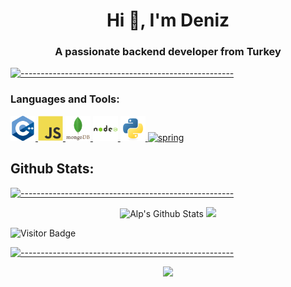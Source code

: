 <h1 align="center">Hi 👋, I'm Deniz</h1>
<h3 align="center">A passionate backend developer from Turkey</h3>


[![-----------------------------------------------------](
https://raw.githubusercontent.com/andreasbm/readme/master/assets/lines/aqua.png)](https://github.com/denizhanene34?tab=repositories)


<h3 align="left">Languages and Tools:</h3>
<p align="left"> <a href="https://www.w3schools.com/cpp/" target="_blank" rel="noreferrer"> <img src="https://raw.githubusercontent.com/devicons/devicon/master/icons/cplusplus/cplusplus-original.svg" alt="cplusplus" width="40" height="40"/> </a> <a href="https://developer.mozilla.org/en-US/docs/Web/JavaScript" target="_blank" rel="noreferrer"> <img src="https://raw.githubusercontent.com/devicons/devicon/master/icons/javascript/javascript-original.svg" alt="javascript" width="40" height="40"/> </a> <a href="https://www.mongodb.com/" target="_blank" rel="noreferrer"> <img src="https://raw.githubusercontent.com/devicons/devicon/master/icons/mongodb/mongodb-original-wordmark.svg" alt="mongodb" width="40" height="40"/> </a> <a href="https://nodejs.org" target="_blank" rel="noreferrer"> <img src="https://raw.githubusercontent.com/devicons/devicon/master/icons/nodejs/nodejs-original-wordmark.svg" alt="nodejs" width="40" height="40"/> </a> <a href="https://www.python.org" target="_blank" rel="noreferrer"> <img src="https://raw.githubusercontent.com/devicons/devicon/master/icons/python/python-original.svg" alt="python" width="40" height="40"/> </a> 
<a href="https://spring.io/" target="_blank" rel="noreferrer"> <img src="https://www.vectorlogo.zone/logos/springio/springio-icon.svg" alt="spring" width="40" height="40"/> </a> </p>

## Github Stats:

[![-----------------------------------------------------](
https://raw.githubusercontent.com/andreasbm/readme/master/assets/lines/aqua.png)](https://github.com/d?tab=repositories)

<p align="center">
<img width="49%" src="https://github-readme-stats.vercel.app/api?username=denizhanene34&show_icons=true&include_all_commits=true&theme=blue-green" alt="Alp's Github Stats" />

 <img width="49%" src="https://github-readme-streak-stats.herokuapp.com/?user=denizhanene34&show_icons=true&locale=en&layout=compact&theme=blue-green&line_height=0" />
</p> 

![Visitor Badge](https://visitor-badge.laobi.icu/badge?page_id=denizhanene341.denizhanene34)

[![-----------------------------------------------------](
https://raw.githubusercontent.com/andreasbm/readme/master/assets/lines/aqua.png)](https://github.com/denizhanene34?tab=repositories)

<p align = "center"> 
<img src="https://activity-graph.herokuapp.com/graph?username=denizhanene34&bg_color=000000&color=4995dd&line=18c469&point=4995dd&area=true&area_color=fed026">
</p> 
